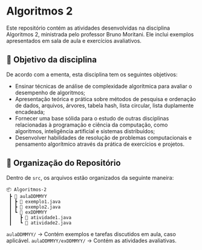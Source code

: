 # Algoritmos 2

Este repositório contém as atividades desenvolvidas na disciplina Algoritmos 2, ministrada pelo professor Bruno Moritani. Ele inclui exemplos apresentados em sala de aula e exercícios avaliativos.

## 🎯 Objetivo da disciplina

De acordo com a ementa, esta disciplina tem os seguintes objetivos:

* Ensinar técnicas de análise de complexidade algorítmica para avaliar o desempenho de algoritmos;
* Apresentação teórica e prática sobre métodos de pesquisa e ordenação de dados, arquivos, árvores, tabela hash, lista circular, lista duplamente encadeada;
* Fornecer uma base sólida para o estudo de outras disciplinas relacionadas à programação e ciência da computação, como algoritmos, inteligência artificial e sistemas distribuídos;
* Desenvolver habilidades de resolução de problemas computacionais e pensamento algorítmico através da prática de exercícios e projetos.

## 📂 Organização do Repositório
Dentro de `src`, os arquivos estão organizados da seguinte maneira:

```
📦 Algoritmos-2
 ┣ 📂 aulaDDMMYY
 ┃ ┣ 📜 exemplo1.java
 ┃ ┣ 📜 exemplo2.java
 ┃ ┗ 📂 exDDMMYY
 ┃   ┣ 📜 atividade1.java
 ┃   ┗ 📜 atividade2.java
 ```

`aulaDDMMYY/` → Contém exemplos e tarefas discutidos em aula, caso aplicável.
`aulaDDMMYY/exDDMMYY/` → Contém as atividades avaliativas.
